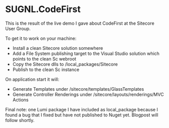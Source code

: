 # SUGNL.CodeFirst
This is the result of the live demo I gave about CodeFirst at the Sitecore User Group.

To get it to work on your machine:
* Install a clean Sitecore solution somewhere
* Add a File System publishing target to the Visual Studio solution which points to the clean Sc webroot
* Copy the Sitecore dlls to /local_packages/Sitecore
* Publish to the clean Sc instance

On application start it will:
* Generate Templates under /sitecore/templates/GlassTemplates
* Generate Controller Renderings under /sitecore/layouts/renderings/MVC Actions

Final note: one Lumi package I have included as local_package because I found a bug that I fixed but have not published to Nuget yet.
Blogpost will follow shortly.